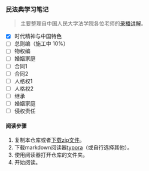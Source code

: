 ### 民法典学习笔记

> 主要整理自中国人民大学法学院各位老师的[录播讲解](https://www.bilibili.com/video/BV1Zp4y1D7oq)。

- [x] 时代精神与中国特色
- [ ] 总则编（施工中 10%）
- [ ] 物权编
- [ ] 婚姻家庭
- [ ] 合同1
- [ ] 合同2
- [ ] 人格权1
- [ ] 人格权2
- [ ] 继承
- [ ] 婚姻家庭
- [ ] 侵权责任

#### 阅读步骤
1. 复制本仓库或者[下载zip文件](https://github.com/Redcxx/Chinese-Civil-Code-Notes/archive/master.zip)。
2. 下载markdown阅读器[typora](https://typora.io/#download)（或自行选择其他）。
3. 使用阅读器打开仓库的文件夹。
4. 开始阅读。
